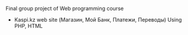 Final group project of Web programming course
- Kaspi.kz web site (Магазин, Мой Банк, Платежи, Переводы)
Using PHP, HTML
